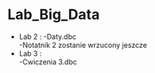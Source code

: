 # Lab_Big_Data
- Lab 2 :
-Daty.dbc <br>
-Notatnik 2 zostanie wrzucony jeszcze <br>
- Lab 3 : <br>
-Cwiczenia 3.dbc
